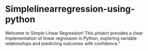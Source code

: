# Simplelinearregression-using-python
Welcome to Simple Linear Regression! This project provides a clear implementation of linear regression in Python, exploring variable relationships and predicting outcomes with confidence."
